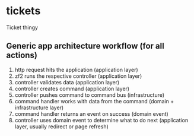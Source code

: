 # tickets
Ticket thingy


## Generic app architecture workflow (for all actions)

 1. http request hits the application (application layer)
 2. zf2 runs the respective controller (application layer)
 3. controller validates data (application layer)
 4. controller creates command (application layer)
 5. controller pushes command to command bus (infrastructure)
 6. command handler works with data from the command (domain + infrastructure layer)
 7. command handler returns an event on success (domain event)
 8. controller uses domain event to determine what to do next (application layer, usually redirect or page refresh)
